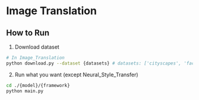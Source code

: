 # Image Translation

## How to Run

1. Download dataset
``` bash
# In Image_Translation
python download.py --dataset {datasets} # datasets: ['cityscapes', 'facades', 'maps']
```

2. Run what you want (except Neural_Style_Transfer)
``` bash
cd ./{model}/{framework}
python main.py
``` 
